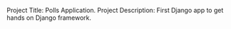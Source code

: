 Project Title: Polls Application. 
Project Description: First Django app to get hands on Django framework.